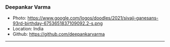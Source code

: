 ### Deepankar Varma
- Photo: https://www.google.com/logos/doodles/2021/sivaji-ganesans-93rd-birthday-6753651837109092.2-s.png
- Location: India
- Github: https://github.com/deepankarvarma
***
